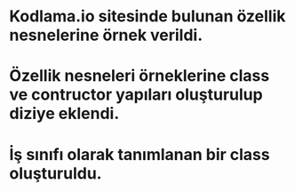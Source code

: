 # Kodlama.io sitesinde bulunan özellik nesnelerine örnek verildi.
# Özellik nesneleri örneklerine class ve contructor yapıları oluşturulup diziye eklendi.
# İş sınıfı olarak tanımlanan bir class oluşturuldu.
